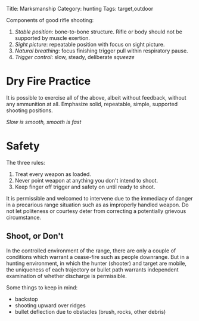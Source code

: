Title: Marksmanship
Category: hunting
Tags: target,outdoor

Components of good rifle shooting: 
1. *Stable position*: bone-to-bone structure. Rifle or body should not be supported by muscle exertion. 
2. *Sight picture*: repeatable position with focus on sight picture.
3. *Natural breathing*: focus finishing trigger pull within respiratory pause.
4. *Trigger control*: slow, steady, deliberate _squeeze_

# Dry Fire Practice
It is possible to exercise all of the above, albeit without feedback, without any ammunition at all. Emphasize solid, repeatable, simple, supported shooting positions. 

_Slow is smooth, smooth is fast_

# Safety
The three rules:
1. Treat every weapon as loaded.
2. Never point weapon at anything you don't intend to shoot.
3. Keep finger off trigger and safety on until ready to shoot.

It is permissible and welcomed to intervene due to the immediacy of danger in a precarious range situation such as as improperly handled weapon. Do not let politeness or courtesy deter from correcting a potentially grievous circumstance.

## Shoot, or Don't 
In the controlled environment of the range, there are only a couple of conditions which warrant a cease-fire such as people downrange. But in a hunting environment, in which the hunter (shooter) and target are mobile, the uniqueness of each trajectory or bullet path warrants independent examination of whether discharge is permissible. 

Some things to keep in mind: 
- backstop
- shooting upward over ridges
- bullet deflection due to obstacles (brush, rocks, other debris)

